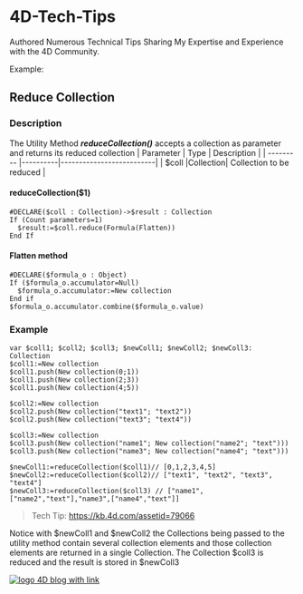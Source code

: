 # 4D-Tech-Tips
Authored Numerous Technical Tips Sharing My Expertise and Experience with the 4D Community. 

Example: 
## Reduce Collection

### Description
The Utility Method ***reduceCollection()*** accepts a collection as parameter and returns its reduced collection
| Parameter | Type     |       Description        |
| --------- |----------|--------------------------|
| $coll     |Collection| Collection to be reduced |

#### reduceCollection($1)
```4d
#DECLARE($coll : Collection)->$result : Collection
If (Count parameters=1)
  $result:=$coll.reduce(Formula(Flatten))
End If
```
#### Flatten method
```4d
#DECLARE($formula_o : Object)
If ($formula_o.accumulator=Null)
  $formula_o.accumulator:=New collection
End if
$formula_o.accumulator.combine($formula_o.value) 
```

### Example
```4d
var $coll1; $coll2; $coll3; $newColl1; $newColl2; $newColl3: Collection
$coll1:=New collection
$coll1.push(New collection(0;1))
$coll1.push(New collection(2;3))
$coll1.push(New collection(4;5))

$coll2:=New collection
$coll2.push(New collection("text1"; "text2"))
$coll2.push(New collection("text3"; "text4"))

$coll3:=New collection
$coll3.push(New collection("name1"; New collection("name2"; "text")))
$coll3.push(New collection("name3"; New collection("name4"; "text")))

$newColl1:=reduceCollection($coll1)// [0,1,2,3,4,5]
$newColl2:=reduceCollection($coll2)// ["text1", "text2", "text3", "text4"] 
$newColl3:=reduceCollection($coll3) // ["name1",["name2","text"],"name3",["name4","text"]]
```
>Tech Tip: <https://kb.4d.com/assetid=79066>

Notice with $newColl1 and $newColl2 the Collections being passed to the utility method contain several collection elements and those collection elements are returned in a single Collection. The Collection $coll3 is reduced and the result is stored in $newColl3

[![logo 4D blog with link](https://blog.4d.com/wp-content/uploads/2016/09/logoOrignal.png)](https://blog.4d.com)
